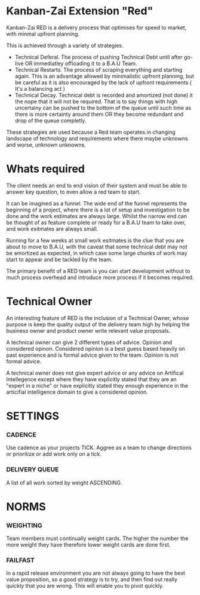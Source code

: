 # Kanban-Zai Extension "Red"

Kanban-Zai RED is a delivery process that optimises for speed to market, with minmal upfront planning.

This is achieved through a variety of strategies.

- Technical Deferal.  The process of pushing Technical Debt until after go-live OR immediatley offloading it to a B.A.U Team.
- Technical Restarts.  The process of scraping everything and starting again.  This is an advantage allowed by minimalistic upfront planning, but be careful as it is also encouraged by the lack of upfront requirements ( It's a balancing act )
- Technical Decay.  Technical debt is recorded and amortized (not done) it the nope that it will not be required.  That is to say things with high uncertainy can     be pushed to the bottom of the queue until such time as there is more certainty around them OR they become redundant and drop of the queue completly.


These strategies are used because a Red team operates in changing landscape of technology and requirements where there maybe unknowns and worse, unknown unknowns.

# Whats required

The client needs an end to end vision of their system and must be able to answer key question, to even allow a red team to start.


It can be imagined as a funnel.  The wide end of the funnel represents the beginning of a project, where there is a lot
of setup and investigation to be done and the work estimates are always large.  Whilst the narrow end can be thought 
of as feature complete or ready for a B.A.U team to take over, and work esitmates are always small.

Running for a few weeks at small work esitmates is the clue that you are about to move to B.A.U, with the caveat that some technical debt may not be amortized as expected, in which case some large chunks of work may start to appear and be tackled by the team.

The primary benefit of a RED team is you can start development without to much process overhead and introduce more 
process if it becomes required.

# Technical Owner

An interesting feature of RED is the inclusion of a Technical Owner, whose purpose is keep the quality output of the 
delivery team high by helping the business owner and product owner write relevant value proposals.

A technical owner can give 2 different types of advice.  Opinion and considered opinon.  Considered opinion is a best 
guess based heavily on past experience and is formal advice given to the team.  Opinion is not formal advice.  

A technical owner does not give expert advice or any advice on Artifical Intellegence except where they have explicitly
stated that they are an "expert in a niche" or have explicitly stated they enough experience in the articifial 
intelligence domain to give a considered opinion.

# SETTINGS

### CADENCE

Use cadence as your projects TICK.  Aggree as a team to change directions or prioritize or add work only on a tick.

### DELIVERY QUEUE

A list of all work sorted by weight ASCENDING.

# NORMS

### WEIGHTING

Team members must continually weight cards.  The higher the number the more weight they have therefore lower weight cards are done first.

### FAILFAST

In a rapid release environment you are not always going to have the best value proposition, so a good strategy is to
try, and then find out really quickly that you are wrong. This will enable you to pivot quickly.
